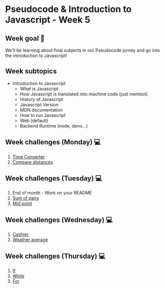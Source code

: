 # Pseudocode & Introduction to Javascript - Week 5

## Week goal 🏁

We'll be learning about final subjects in our Pseudocode jorney and go into the introduction to Javascript!

## Week subtopics

- Introduction to Javascript
    - What is Javascript
    - How Javascript is translated into machine code (just mention)
    - History of Javascript
    - Javascript Version
    - MDN documentation
    - How to run Javascript
    - Web (default)
    - Backend Runtime (node, deno...)

## Week challenges (Monday) 💻

1. [Time Converter](./challenges/e00.md)
2. [Compare distances](./challenges/e01.md)

## Week challenges (Tuesday) 💻

1. End of month - Work on your README
2. [Sum of pairs](./challenges/e02.md)
3. [Mid point](./challenges//e03.md)

## Week challenges (Wednesday) 💻

1. [Cashier](./challenges/e04.md)
2. [Weather average](./challenges/e05.md)

## Week challenges (Thursday) 💻
1. [If](./challenges/e06.md)
2. [While](./challenges/e07.md)
3. [For](./challenges/e08.md)